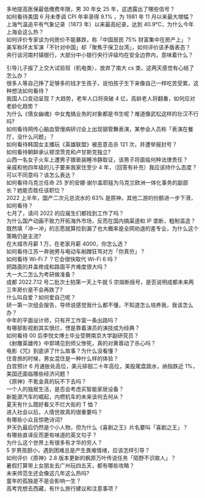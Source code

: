 多地提高医保最低缴费年限，男 30 年女 25 年，这透露出了哪些信号？  
如何看待美国 6 月未季调 CPI 年率录得 9.1% ，为 1981 年 11 月以来最大增幅？  
上海气温追平有气象记录（1873 年）以来最高纪录，达到 40.9℃，为什么今年上海会这么热？  
如何评价专家谈为何房价不能暴跌，称「中国居民 75% 财富集中在房产上」？  
美军称环太军演「不针对中国」却「聚焦于保卫台湾」，如何评价该矛盾表态？  
央行谈河南村镇银行，大部分中小银行央行评级均在安全边界内，意味着什么？
  
引导儿子报了上交大试验班（机电类），放弃了南大 cs 类，这两天感觉有心结了怎么办？  
很多人等自己挣了足够多的钱才生孩子，说怕孩子生下来像自己一样吃苦受累，这种想法如何看待？  
我国人口变动呈现 7 大趋势，老年人口将突破 4 亿，高龄老人将翻番，如何应对老龄化趋势？  
为什么《倩女幽魂》中女鬼搞业务的对象都是书生呢？难道像武松这样的壮汉不行吗?  
如何看待网传心脑血管慢病研讨会上出现钢管舞表演，某参会人员称「表演在餐厅，没什么问题」？  
如何看待韩国女主播玩《英雄联盟》被恶意击杀 121 次，并遭举报封号？  
如何看待朝鲜承认顿涅茨克和卢甘斯克独立?  
山西一名女子火车上遭男子猥亵装睡冷静取证，该男子将面临何种法律责任？  
亲戚和他四年级的儿子要来我家住至少 4 年，（回答有补充）我应该持什么态度？可以不同意吗？该怎么表达？  
如何看待乌克兰任命 25 岁的安娜·谢尔盖耶娃为乌克兰欧洲一体化事务的副部长？她能否胜任该职位？  
2022 上半年，国产二次元总流水的 63% 是原神，其他二游的份额进一步下滑，如何看待？  
七月了，请问 2022 的应届生们都找到工作了吗？  
为什么国产动画不致力开拓海外市场，反而在国内搞渠道和 IP 垄断，粗制滥造？  
既然填「冲一冲」的志愿就算捡到漏了也大概率是全网劝退的差专业，为什么这个策略仍是主流?  
在大城市月薪 1 万，在老家月薪 4000，你怎么选？  
如何看待江苏一奔驰男与电动车剐蹭狂骂对方「你真穷」？  
如何看待 Wi-Fi 7 ？它会很快取代 Wi-Fi 6 吗？  
把路面的井盖修成和路面平齐难度很大吗？  
大一大二怎么为考研做准备？  
成都 2022.7.12 号二批次土拍第一天上午就 5 宗熔断摇号，是否说明成都未来两三年房价是不会再跌了?  
什么叫自爱？如何爱自己呢？  
研一第一次组会报告，导师说感觉我什么都不懂，不知道怎么培养我，我该怎么办？  
中年的平面设计师，只有开工作室一条出路吗？  
有哪部影视剧其实很烂，愣是靠着演员的演技成为经典？  
如何看待 00 后李悦文博士毕业受聘南京大学副研究员？  
《射雕英雄传》中郭靖见到师父惨死，真的对黄蓉动了杀心吗？  
电影《咒》到底讲了什么故事？为什么没看懂？  
住青旅的时候，男女混住是一种什么样的体验？  
白宫预计 6 月通胀处高位，美元徘徊二十年高位，美股尾盘跳水，纳指跌近 1%，美国还面临哪些经济问题？  
《原神》不氪金真的玩不下去吗？  
一个人的独居生活，是否会考虑买智能家居设备？  
新能源汽车的崛起，内燃机车的未来该何去何从？  
夏天有什么既好看又不烂大街的 T 恤？  
进入社会以后，人情世故真的很重要吗？  
有哪些小众且惊艳诗词?  
尹天仇最后仍然是个小人物，但为什么《喜剧之王》片名要叫「喜剧之王」？  
有哪些直译反而更有味道的英文句子？  
为什么这个世界上有很多有才华的穷人？  
5 岁男孩胆小，遇到困难总是产生畏难情绪，应该怎样引导？  
如何评价《原神》2.8 版本更新的枫原万叶传说任务「陌野不识故人」？  
暑假打算带上女朋友去广州玩四五天，都有哪些攻略？  
未来师范生还会像这几年这么热吗?  
童年的孤独是不是会影响一生？  
高考完想去西藏，有什么旅行建议和注意事项？  
